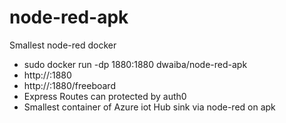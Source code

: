 # node-red-apk
Smallest node-red docker

* sudo docker run -dp 1880:1880 dwaiba/node-red-apk
* http://<hostname>:1880 
* http://<hostname>:1880/freeboard
* Express Routes can protected by auth0
* Smallest container of Azure iot Hub sink via node-red on apk
